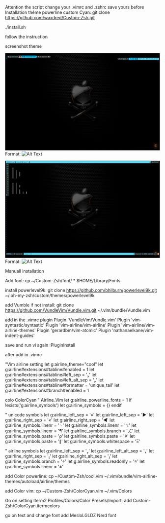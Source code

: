 
Attention the script change your .vimrc and .zshrc save yours before 
Installation thême powerline custom Cyan:
git clone https://github.com/waxdred/Custom-Zsh.git

./install.sh

follow the instruction

screenshot theme

![GitHub Logo](/logo/powerlineShell.png)
Format: ![Alt Text](url)

![GitHub Logo](/logo/powerlineVim.png)
Format: ![Alt Text](url)

Manuall installation

Add font:
cp ~/Custom-Zsh/font/ * $HOME/Library/Fonts

install powerlevel9k:
git clone https://github.com/bhilburn/powerlevel9k.git ~/.oh-my-zsh/custom/themes/powerlevel9k

add Vumble if not install:
git clone https://github.com/VundleVim/Vundle.vim.git ~/.vim/bundle/Vundle.vim

add in the .vimrc plugin
Plugin 'VundleVim/Vundle.vim'
Plugin 'vim-syntastic/syntastic'
Plugin 'vim-airline/vim-airline'
Plugin 'vim-airline/vim-airline-themes'
Plugin 'gerardbm/vim-atomic'
Plugin 'nathanaelkane/vim-indent-guides'

save and run vi again 
:PluginInstall

after add in .vimrc

"Vim airline setting
let g:airline_theme="cool"
let g:airline#extensions#tabline#enabled = 1
let g:airline#extensions#tabline#left_sep = ''
let g:airline#extensions#tabline#left_alt_sep = ''
let g:airline#extensions#tabline#formatter = 'unique_tail'
let g:airline#extensions#branch#enabled = 1

colo ColorCyan
" Airline_Vim
let g:airline_powerline_fonts = 1
if !exists('g:airline_symbols')
    let g:airline_symbols = {}
endif

" unicode symbols
let g:airline_left_sep = '»'
let g:airline_left_sep = '▶'
let g:airline_right_sep = '«'
let g:airline_right_sep = '◀'
let g:airline_symbols.linenr = '␊'
let g:airline_symbols.linenr = '␤'
let g:airline_symbols.linenr = '¶'
let g:airline_symbols.branch = '⎇'
let g:airline_symbols.paste = 'ρ'
let g:airline_symbols.paste = 'Þ'
let g:airline_symbols.paste = '∥'
let g:airline_symbols.whitespace = 'Ξ'

" airline symbols
let g:airline_left_sep = ''
let g:airline_left_alt_sep = ''
let g:airline_right_sep = ''
let g:airline_right_alt_sep = ''
let g:airline_symbols.branch = ''
let g:airline_symbols.readonly = ''
let g:airline_symbols.linenr = ''

add Color powerline:
cp ~/Custom-Zsh/cool.vim ~/.vim/bundle/vim-airline-themes/autoload/airline/themes

add Color vim:
cp ~/Custom-Zsh/ColorCyan.vim ~/.vim/Colors

Go on setting Iterm2 Profiles/Colors/Color Presets/Import:
add Custom-Zsh/ColorCyan.itermcolors

go on text and change font
add MesloLGLDZ Nerd font


